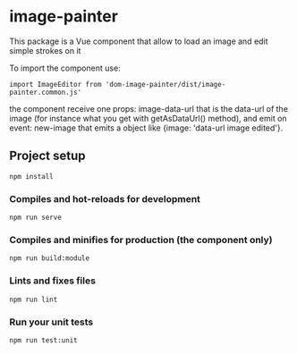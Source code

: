 # image-painter

This package is a Vue component that allow to load an image and edit simple strokes on it

To import the component use:
```
import ImageEditor from 'dom-image-painter/dist/image-painter.common.js'
```

the component receive one props: image-data-url that is the data-url of the image (for instance what you get with getAsDataUrl() method), and emit on event: new-image that emits a object like {image: 'data-url image edited'}.


## Project setup
```
npm install
```

### Compiles and hot-reloads for development
```
npm run serve
```

### Compiles and minifies for production (the component only)
```
npm run build:module
```

### Lints and fixes files
```
npm run lint
```

### Run your unit tests
```
npm run test:unit
```
